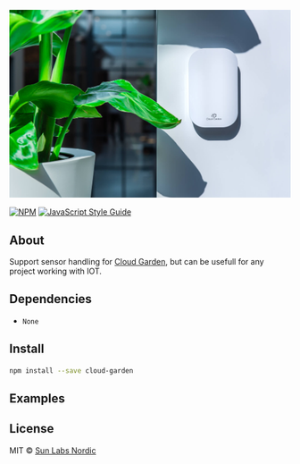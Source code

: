 ![test](docs/assets/header.jpg)

[![NPM](https://img.shields.io/npm/v/react-flex-it.svg)](https://www.npmjs.com/package/cloud-garden) [![JavaScript Style Guide](https://img.shields.io/badge/code_style-standard-brightgreen.svg)](https://standardjs.com)

## About

Support sensor handling for [Cloud Garden](https://cloudgarden.nl/), but can be usefull for any project working with IOT.

## Dependencies

- `None`

## Install

```bash
npm install --save cloud-garden
```

## Examples


## License

MIT © [Sun Labs Nordic](https://github.com/sun-labs)